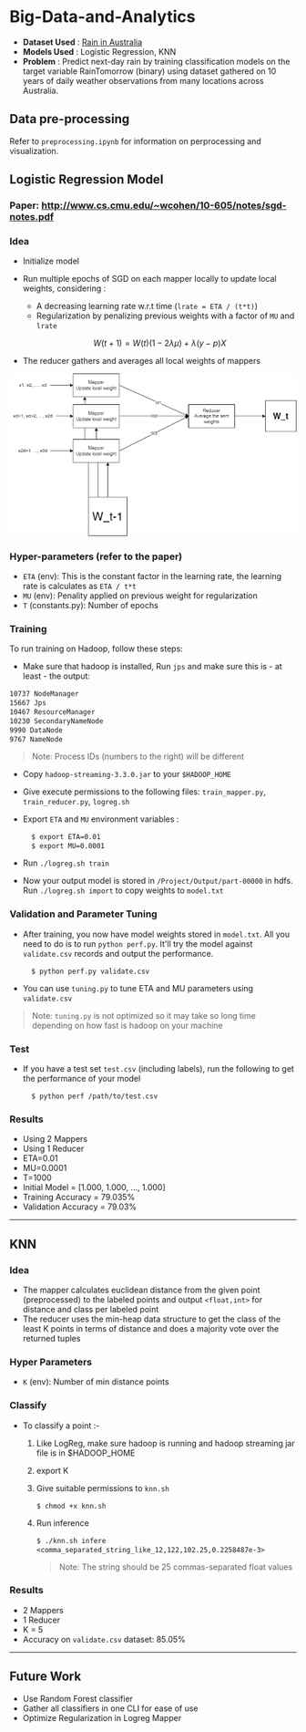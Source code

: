 # Big-Data-and-Analytics
- **Dataset Used** : [Rain in Australia](https://www.kaggle.com/datasets/jsphyg/weather-dataset-rattle-package)
- **Models Used** : Logistic Regression, KNN
- **Problem** : Predict next-day rain by training classification models on the target variable RainTomorrow (binary) using dataset gathered on 10 years of daily weather observations from many locations across Australia. 


## Data pre-processing
Refer to `preprocessing.ipynb` for information on perprocessing and visualization.

 ## Logistic Regression Model
 ### Paper: http://www.cs.cmu.edu/~wcohen/10-605/notes/sgd-notes.pdf
 ### Idea
- Initialize model
- Run multiple epochs of SGD on each mapper locally to update local weights, considering :
    - A decreasing learning rate w.r.t time (`lrate = ETA / (t*t)`)
    - Regularization by penalizing previous weights with a factor of `MU` and `lrate`

    $$
    W(t+1) = W(t) (1 - 2\lambda\mu) + \lambda(y - p)X
    $$
- The reducer gathers and averages all local weights of mappers  

![Diagram](./big_data.drawio.png)

 ### Hyper-parameters (refer to the paper)
 - `ETA` (env): This is the constant factor in the learning rate, the learning rate is calculates as `ETA / t*t`
 - `MU` (env): Penality applied on previous weight for regularization
 - `T` (constants.py): Number of epochs

 ### Training
 To run training on Hadoop, follow these steps:
- Make sure that hadoop is installed, Run `jps` and make sure this is - at least - the output:

```
10737 NodeManager
15667 Jps
10467 ResourceManager
10230 SecondaryNameNode
9990 DataNode
9767 NameNode
```

> Note: Process IDs (numbers to the right) will be different

- Copy `hadoop-streaming-3.3.0.jar` to your `$HADOOP_HOME`
- Give execute permissions to the following files: `train_mapper.py`, `train_reducer.py`, `logreg.sh`
- Export `ETA` and `MU` environment variables :
    
        $ export ETA=0.01
        $ export MU=0.0001 

- Run `./logreg.sh train`
- Now your output model is stored in `/Project/Output/part-00000` in hdfs. Run `./logreg.sh import` to copy weights to `model.txt`

### Validation and Parameter Tuning
- After training, you now have model weights stored in `model.txt`. All you need to do is to run `python perf.py`. It'll try the model against `validate.csv` records and output the performance.

        $ python perf.py validate.csv

- You can use `tuning.py` to tune ETA and MU parameters using `validate.csv`
> Note: `tuning.py` is not optimized so it may take so long time depending on how fast is hadoop on your machine

### Test
- If you have a test set `test.csv` (including labels), run the following to get the performance of your model

        $ python perf /path/to/test.csv


### Results
- Using 2 Mappers
- Using 1 Reducer
- ETA=0.01
- MU=0.0001
- T=1000
- Initial Model = [1.000, 1.000, ..., 1.000]
- Training Accuracy = 79.035%
- Validation Accuracy = 79.03%

---
## KNN
### Idea
- The mapper calculates euclidean distance from the given point (preprocessed) to the labeled points and output `<float,int>` for distance and class per labeled point
- The reducer uses the min-heap data structure to get the class of the least K points in terms of distance and does a majority vote over the returned tuples

### Hyper Parameters
- `K` (env): Number of min distance points

### Classify
- To classify a point :-
  1. Like LogReg, make sure hadoop is running and hadoop streaming jar file is in $HADOOP_HOME
  2. export K
  3. Give suitable permissions to `knn.sh`
        
        ```
        $ chmod +x knn.sh
        ```
  4. Run inference
        ```
        $ ./knn.sh infere <comma_separated_string_like_12,122,102.25,0.2258487e-3>
        ```
        > Note: The string should be 25 commas-separated float values

### Results
- 2 Mappers
- 1 Reducer
- K = 5
- Accuracy on `validate.csv` dataset: 85.05%

---
## Future Work
- Use Random Forest classifier
- Gather all classifiers in one CLI for ease of use
- Optimize Regularization in Logreg Mapper